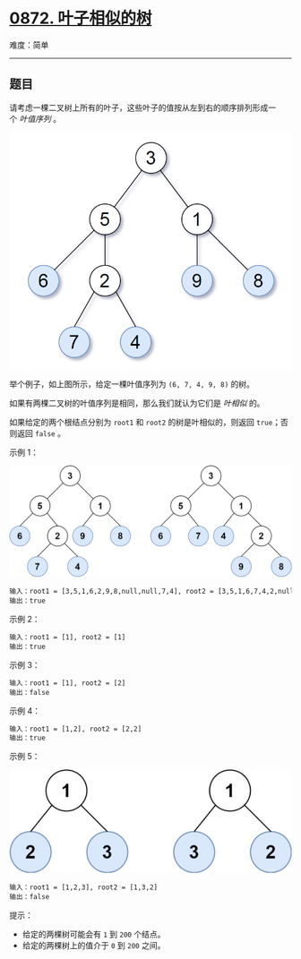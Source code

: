 # [0872. 叶子相似的树](https://leetcode-cn.com/problems/leaf-similar-trees)

难度：简单

---

## 题目

请考虑一棵二叉树上所有的叶子，这些叶子的值按从左到右的顺序排列形成一个 *叶值序列* 。

![示例](./images/tree.png "示例")

举个例子，如上图所示，给定一棵叶值序列为 `(6, 7, 4, 9, 8)` 的树。

如果有两棵二叉树的叶值序列是相同，那么我们就认为它们是 *叶相似* 的。

如果给定的两个根结点分别为 `root1` 和 `root2` 的树是叶相似的，则返回 `true`；否则返回 `false` 。

示例 1：

![示例1](./images/leaf-similar-1.jpg "示例1")

```txt
输入：root1 = [3,5,1,6,2,9,8,null,null,7,4], root2 = [3,5,1,6,7,4,2,null,null,null,null,null,null,9,8]
输出：true
```

示例 2：

```txt
输入：root1 = [1], root2 = [1]
输出：true
```

示例 3：

```txt
输入：root1 = [1], root2 = [2]
输出：false
```

示例 4：

```txt
输入：root1 = [1,2], root2 = [2,2]
输出：true
```

示例 5：

![示例5](./images/leaf-similar-2.jpg "示例5")

```txt
输入：root1 = [1,2,3], root2 = [1,3,2]
输出：false
```

提示：

- 给定的两棵树可能会有 `1` 到 `200` 个结点。
- 给定的两棵树上的值介于 `0` 到 `200` 之间。
